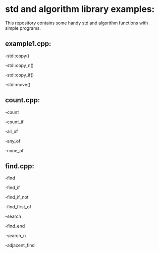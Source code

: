 # std and algorithm library examples:

This repository contains some handy std and algorithm functions with simple programs.

## example1.cpp:

  -std::copy()
  
  -std::copy_n()
  
  -std::copy_if()
  
  -std::move()

## count.cpp:

  -count

  -count_if

  -all_of

  -any_of

  -none_of

## find.cpp:

  -find

  -find_if

  -find_if_not

  -find_first_of

  -search

  -find_end

  -search_n

  -adjacent_find
